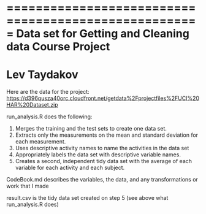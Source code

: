 =====================================================
Data set for Getting and Cleaning data Course Project
=====================================================
Lev Taydakov
=====================================================

Here are the data for the project: 
https://d396qusza40orc.cloudfront.net/getdata%2Fprojectfiles%2FUCI%20HAR%20Dataset.zip

run_analysis.R does the following:
1. Merges the training and the test sets to create one data set.
2. Extracts only the measurements on the mean and standard deviation for each measurement. 
3. Uses descriptive activity names to name the activities in the data set
4. Appropriately labels the data set with descriptive variable names. 
5. Creates a second, independent tidy data set with the average of each variable for each activity and each subject. 

CodeBook.md describes the variables, the data, and any transformations or work that I made

result.csv is the tidy data set created on step 5 (see above what run_analysis.R does)